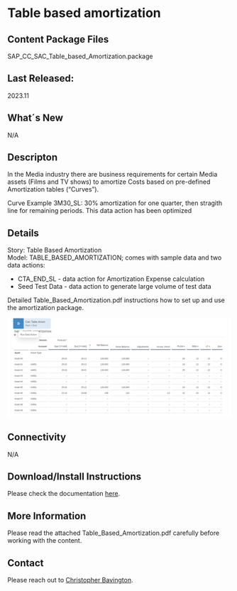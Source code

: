 # Table based amortization

## Content Package Files
SAP_CC_SAC_Table_based_Amortization.package

## Last Released:
2023.11

## What´s New
N/A

## Descripton
In the Media industry there are business requirements for certain Media assets (Films and TV shows) to amortize Costs based on pre-defined Amortization tables (“Curves”).

Curve Example 3M30_SL: 30% amortization for one quarter, then stragith line for remaining periods.
This data action has been optimized 

## Details
Story: Table Based Amortization       
Model: TABLE_BASED_AMORTIZATION; comes with sample data and two data actions:      
<ul>
<li>CTA_END_SL - data action for Amortization Expense calculation</li>
<li>Seed Test Data - data action to generate large volume of test data</li>
</ul>

Detailed Table_Based_Amortization.pdf instructions how to set up and use the amortization package.

![Table based Amortization](Table_based_Amortization_Screenshot.png)

## Connectivity
N/A


## Download/Install Instructions
Please check the documentation [here](https://help.sap.com/docs/SAP_ANALYTICS_CLOUD/42093f14b43c485fbe3adbbe81eff6c8/603e26204ce14bd8b5f9729a8123636f.html).

## More Information
Please read the attached Table_Based_Amortization.pdf carefully before working with the content.

## Contact
Please reach out to [Christopher Bavington](mailto:christopher.bavington@sap.com).
